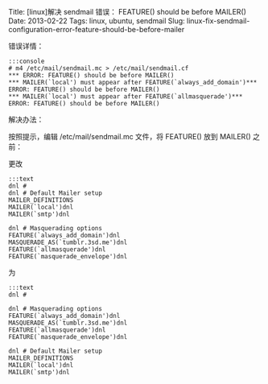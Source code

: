 Title: [linux]解决 sendmail 错误： FEATURE() should be before MAILER()
Date: 2013-02-22
Tags: linux, ubuntu, sendmail
Slug: linux-fix-sendmail-configuration-error-feature-should-be-before-mailer


错误详情：

    :::console
    # m4 /etc/mail/sendmail.mc > /etc/mail/sendmail.cf
    *** ERROR: FEATURE() should be before MAILER()
    *** MAILER(`local') must appear after FEATURE(`always_add_domain')*** ERROR: FEATURE() should be before MAILER()
    *** MAILER(`local') must appear after FEATURE(`allmasquerade')*** ERROR: FEATURE() should be before MAILER()

解决办法：

按照提示，编辑 /etc/mail/sendmail.mc 文件，将 FEATURE() 放到 MAILER() 之前：

更改

    :::text
    dnl #
    dnl # Default Mailer setup
    MAILER_DEFINITIONS
    MAILER(`local')dnl
    MAILER(`smtp')dnl

    dnl # Masquerading options
    FEATURE(`always_add_domain')dnl
    MASQUERADE_AS(`tumblr.3sd.me')dnl
    FEATURE(`allmasquerade')dnl
    FEATURE(`masquerade_envelope')dnl

为

    :::text
    dnl #

    dnl # Masquerading options
    FEATURE(`always_add_domain')dnl
    MASQUERADE_AS(`tumblr.3sd.me')dnl
    FEATURE(`allmasquerade')dnl
    FEATURE(`masquerade_envelope')dnl

    dnl # Default Mailer setup
    MAILER_DEFINITIONS
    MAILER(`local')dnl
    MAILER(`smtp')dnl

